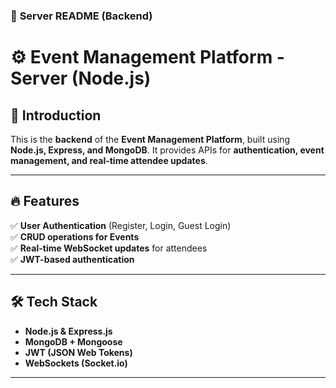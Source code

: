 ### 📄 **Server README (Backend)**  

# ⚙️ Event Management Platform - Server (Node.js)  

## 🚀 Introduction  
This is the **backend** of the **Event Management Platform**, built using **Node.js, Express, and MongoDB**. It provides APIs for **authentication, event management, and real-time attendee updates**.  

---

## 🔥 Features  
✅ **User Authentication** (Register, Login, Guest Login)  
✅ **CRUD operations for Events**  
✅ **Real-time WebSocket updates** for attendees  
✅ **JWT-based authentication**  

---

## 🛠️ Tech Stack  
- **Node.js & Express.js**  
- **MongoDB + Mongoose**  
- **JWT (JSON Web Tokens)**  
- **WebSockets (Socket.io)**  

---
